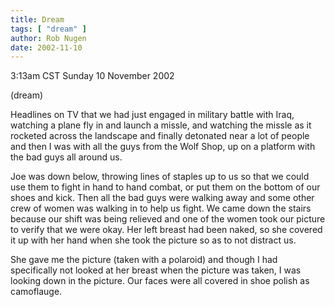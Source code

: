 ```yaml
---
title: Dream
tags: [ "dream" ]
author: Rob Nugen
date: 2002-11-10
---
```


<p class=date>3:13am CST Sunday 10 November 2002</p>

<p class=note>(dream)</p>

<p class=dream>Headlines on TV that we had just engaged in military
battle with Iraq, watching a plane fly in and launch a missle, and
watching the missle as it rocketed across the landscape and finally
detonated near a lot of people and then I was with all the guys from
the Wolf Shop, up on a platform with the bad guys all around us.</p>

<p class=dream>Joe was down below, throwing lines of staples up to us
so that we could use them to fight in hand to hand combat, or put them
on the bottom of our shoes and kick.  Then all the bad guys were
walking away and some other crew of women was walking in to help us
fight.  We came down the stairs because our shift was being relieved
and one of the women took our picture to verify that we were okay.
Her left breast had been naked, so she covered it up with her hand
when she took the picture so as to not distract us.</p>

<p class=dream>She gave me the picture (taken with a polaroid) and
though I had specifically not looked at her breast when the picture
was taken, I was looking down in the picture.  Our faces were all
covered in shoe polish as camoflauge.</p>
